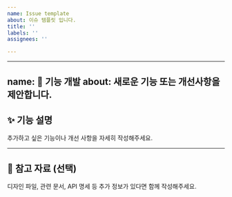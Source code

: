 ```yaml
---
name: Issue template
about: 이슈 템플릿 입니다.
title: ''
labels: ''
assignees: ''

---
```


---
name: 🌟 기능 개발
about: 새로운 기능 또는 개선사항을 제안합니다.
---

## ✨ 기능 설명

추가하고 싶은 기능이나 개선 사항을 자세히 작성해주세요.

---

## 🔗 참고 자료 (선택)

디자인 파일, 관련 문서, API 명세 등 추가 정보가 있다면 함께 작성해주세요.

